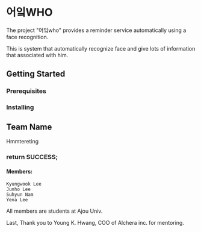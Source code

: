 # 어잌WHO

The project "어잌who" provides a reminder service automatically using a face recognition.

This is system that automatically recognize face and give lots of information that associated with him.

## Getting Started

### Prerequisites


### Installing



## Team Name
Hmmtereting

### return SUCCESS;
#### Members:
    Kyungwook Lee
    Junho Lee
    Suhyun Nam
    Yena Lee
All members are students at Ajou Univ.

Last, Thank you to Young K. Hwang, COO of Alchera inc. for mentoring.
